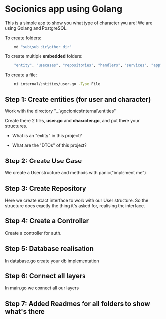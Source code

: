 # Socionics app using Golang

This is a simple app to show you what type of character you are!
We are using Golang and PostgreSQL.

To create folders:

```bash
    md "sub\sub dir\other dir"
```

To create multiple **embedded** folders:
```bash
    "entity", "usecases", "repositories", "handlers", "services", "app" | ForEach-Object { md -Force "internal/$_" }
```

To create a file:
```bash
    ni internal/entities/user.go -Type File
```

## Step 1: Create entities (for user and character)

Work with the directory "...\gocionics\internal\entities"

Create there 2 files, **user.go** and **character.go**, and put there your structures.

- What is an "entity" in this project?

- What are the "DTOs" of this project?

## Step 2: Create Use Case
We create a User structure and methods with panic("implement me")

## Step 3: Create Repository
Here we create exact interface to work with our User structure. 
So the structure does exactly the thing it's asked for, realising the interface.

## Step 4: Create a Controller
Create a controller for auth.

## Step 5: Database realisation
In database.go create your db implementation

## Step 6: Connect all layers
In main.go we connect all our layers 

## Step 7: Added Readmes for all folders to show what's there

